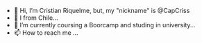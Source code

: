 - 👋 Hi, I’m Cristian Riquelme, but, my "nickname" is @CapCriss
- 👀 I from Chile...
- 🌱 I’m currently coursing a Boorcamp and studing in university...
- 📫 How to reach me ...

<!---
CapCriss/CapCriss is a ✨ special ✨ repository because its `README.md` (this file) appears on your GitHub profile.
You can click the Preview link to take a look at your changes.
--->
